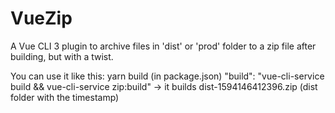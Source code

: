 # VueZip
 A Vue CLI 3 plugin to archive files in 'dist' or 'prod' folder to a zip file after building, but with a twist.
 
 You can use it like this: 
 yarn build (in package.json) "build": "vue-cli-service build && vue-cli-service zip:build" -> it builds dist-1594146412396.zip (dist folder with the timestamp)
 

